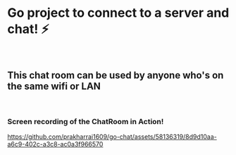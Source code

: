 # Go project to connect to a server and chat! ⚡️

<br>


## This chat room can be used by anyone who's on the same wifi or LAN

<br>

### Screen recording of the ChatRoom in Action!

https://github.com/prakharrai1609/go-chat/assets/58136319/8d9d10aa-a6c9-402c-a3c8-ac0a3f966570

